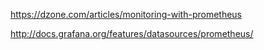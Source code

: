 

https://dzone.com/articles/monitoring-with-prometheus

http://docs.grafana.org/features/datasources/prometheus/